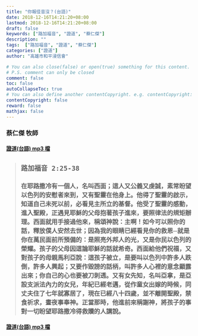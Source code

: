 ```yaml
---
title: "你報佳音沒？(台語)"
date: 2018-12-16T14:21:20+08:00
lastmod: 2018-12-16T14:21:20+08:00
draft: false
keywords: ["路加福音", "證道", "蔡仁傑"]
description: ""
tags:  ["路加福音", "證道", "蔡仁傑"]
categories: ["證道"]
author: "高雄市和平浸信會"

# You can also close(false) or open(true) something for this content.
# P.S. comment can only be closed
comment: false
toc: false
autoCollapseToc: true
# You can also define another contentCopyright. e.g. contentCopyright: "This is another copyright."
contentCopyright: false
reward: false
mathjax: false
---
```


### 蔡仁傑 牧師

#### [證道(台語) mp3 檔](/mp3-s/s20181216t.mp3 "你報佳音沒？-台語")

> ## `路加福音 2:25-38`
>
> ###  在耶路撒冷有一個人，名叫西面；這人又公義又虔誠，素常盼望以色列的安慰者來到，又有聖靈在他身上。他得了聖靈的啟示，知道自己未死以前，必看見主所立的基督。他受了聖靈的感動，進入聖殿，正遇見耶穌的父母抱著孩子進來，要照律法的規矩辦理。西面就用手接過他來，稱頌神說：主啊！如今可以照你的話，釋放僕人安然去世；因為我的眼睛已經看見你的救恩─就是你在萬民面前所預備的：是照亮外邦人的光，又是你民以色列的榮耀。孩子的父母因這論耶穌的話就希奇。西面給他們祝福，又對孩子的母親馬利亞說：這孩子被立，是要叫以色列中許多人跌倒，許多人興起；又要作毀謗的話柄，叫許多人心裡的意念顯露出來；你自己的心也要被刀刺透。又有女先知，名叫亞拿，是亞設支派法內力的女兒，年紀已經老邁，從作童女出嫁的時候，同丈夫住了七年就寡居了，現在已經八十四歲，並不離開聖殿，禁食祈求，晝夜事奉神。正當那時，他進前來稱謝神，將孩子的事對一切盼望耶路撒冷得救贖的人講說。  

#### [證道(台語) mp3 檔](/mp3-s/s20181216t.mp3 "你報佳音沒？-台語")